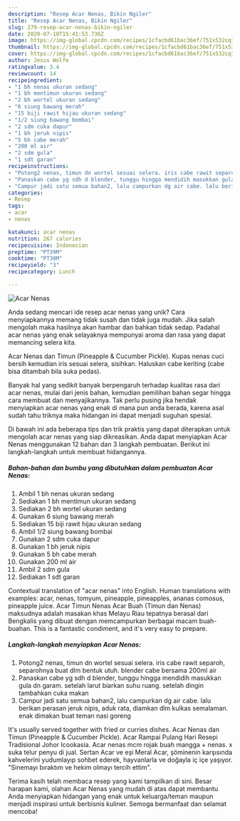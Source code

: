 ```yaml
---
description: "Resep Acar Nenas, Bikin Ngiler"
title: "Resep Acar Nenas, Bikin Ngiler"
slug: 279-resep-acar-nenas-bikin-ngiler
date: 2020-07-10T15:41:53.736Z
image: https://img-global.cpcdn.com/recipes/1cfacbd61bac36ef/751x532cq70/acar-nenas-foto-resep-utama.jpg
thumbnail: https://img-global.cpcdn.com/recipes/1cfacbd61bac36ef/751x532cq70/acar-nenas-foto-resep-utama.jpg
cover: https://img-global.cpcdn.com/recipes/1cfacbd61bac36ef/751x532cq70/acar-nenas-foto-resep-utama.jpg
author: Jesus Wolfe
ratingvalue: 3.4
reviewcount: 14
recipeingredient:
- "1 bh nenas ukuran sedang"
- "1 bh mentimun ukuran sedang"
- "2 bh wortel ukuran sedang"
- "6 siung bawang merah"
- "15 biji rawit hijau ukuran sedang"
- "1/2 siung bawang bombai"
- "2 sdm cuka dapur"
- "1 bh jeruk nipis"
- "5 bh cabe merah"
- "200 ml air"
- "2 sdm gula"
- "1 sdt garan"
recipeinstructions:
- "Potong2 nenas, timun dn wortel sesuai selera. iris cabe rawit separoh, separohnya buat dlm bentuk utuh. blender cabe bersama 200ml air"
- "Panaskan cabe yg sdh d blender, tunggu hingga mendidih masukkan gula dn garam. setelah larut biarkan suhu ruang. setelah dingin tambahkan cuka makan"
- "Campur jadi satu semua bahan2, lalu campurkan dg air cabe. lalu berikan perasan jeruk nipis, aduk rata, diamkan dlm kulkas semalaman. enak dimakan buat teman nasi goreng"
categories:
- Resep
tags:
- acar
- nenas

katakunci: acar nenas 
nutrition: 267 calories
recipecuisine: Indonesian
preptime: "PT39M"
cooktime: "PT30M"
recipeyield: "3"
recipecategory: Lunch

---
```



![Acar Nenas](https://img-global.cpcdn.com/recipes/1cfacbd61bac36ef/751x532cq70/acar-nenas-foto-resep-utama.jpg)

Anda sedang mencari ide resep acar nenas yang unik? Cara menyiapkannya memang tidak susah dan tidak juga mudah. Jika salah mengolah maka hasilnya akan hambar dan bahkan tidak sedap. Padahal acar nenas yang enak selayaknya mempunyai aroma dan rasa yang dapat memancing selera kita.

Acar Nenas dan Timun (Pineapple &amp; Cucumber Pickle). Kupas nenas cuci bersih kemudian iris sesuai selera, sisihkan. Haluskan cabe keriting (cabe bisa ditambah bila suka pedas).

Banyak hal yang sedikit banyak berpengaruh terhadap kualitas rasa dari acar nenas, mulai dari jenis bahan, kemudian pemilihan bahan segar hingga cara membuat dan menyajikannya. Tak perlu pusing jika hendak menyiapkan acar nenas yang enak di mana pun anda berada, karena asal sudah tahu triknya maka hidangan ini dapat menjadi suguhan spesial.


Di bawah ini ada beberapa tips dan trik praktis yang dapat diterapkan untuk mengolah acar nenas yang siap dikreasikan. Anda dapat menyiapkan Acar Nenas menggunakan 12 bahan dan 3 langkah pembuatan. Berikut ini langkah-langkah untuk membuat hidangannya.

<!--inarticleads1-->

##### Bahan-bahan dan bumbu yang dibutuhkan dalam pembuatan Acar Nenas:

1. Ambil 1 bh nenas ukuran sedang
1. Sediakan 1 bh mentimun ukuran sedang
1. Sediakan 2 bh wortel ukuran sedang
1. Gunakan 6 siung bawang merah
1. Sediakan 15 biji rawit hijau ukuran sedang
1. Ambil 1/2 siung bawang bombai
1. Gunakan 2 sdm cuka dapur
1. Gunakan 1 bh jeruk nipis
1. Gunakan 5 bh cabe merah
1. Gunakan 200 ml air
1. Ambil 2 sdm gula
1. Sediakan 1 sdt garan


Contextual translation of &#34;acar nenas&#34; into English. Human translations with examples: acar, nenas, tomyum, pineapple, pineapples, ananas comosus, pineapple juice. Acar Timun Nenas Acar Buah (Timun dan Nenas) maksudnya adalah masakan khas Melayu Riau tepatnya berasal dari Bengkalis yang dibuat dengan memcampurkan berbagai macam buah-buahan. This is a fantastic condiment, and it&#39;s very easy to prepare. 

<!--inarticleads2-->

##### Langkah-langkah menyiapkan Acar Nenas:

1. Potong2 nenas, timun dn wortel sesuai selera. iris cabe rawit separoh, separohnya buat dlm bentuk utuh. blender cabe bersama 200ml air
1. Panaskan cabe yg sdh d blender, tunggu hingga mendidih masukkan gula dn garam. setelah larut biarkan suhu ruang. setelah dingin tambahkan cuka makan
1. Campur jadi satu semua bahan2, lalu campurkan dg air cabe. lalu berikan perasan jeruk nipis, aduk rata, diamkan dlm kulkas semalaman. enak dimakan buat teman nasi goreng


It&#39;s usually served together with fried or curries dishes. Acar Nenas dan Timun (Pineapple &amp; Cucumber Pickle). Acar Rampai Pulang Hari Resepi Tradisional Johor Icookasia. Acar nenas mcm rojak buah mangga + nenas. x suka telur penyu di jual. Sertan Acar ve eşi Meral Acar, şöminenin karşısında kahvelerini yudumlayıp sohbet ederek, hayvanlarla ve doğayla iç içe yaşıyor. &#34;Sinemayı bıraktım ve hekim olmayı tercih ettim&#34;. 

Terima kasih telah membaca resep yang kami tampilkan di sini. Besar harapan kami, olahan Acar Nenas yang mudah di atas dapat membantu Anda menyiapkan hidangan yang enak untuk keluarga/teman maupun menjadi inspirasi untuk berbisnis kuliner. Semoga bermanfaat dan selamat mencoba!
